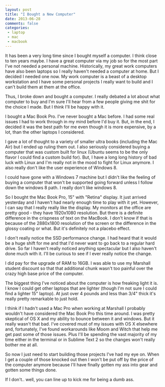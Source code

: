 ```yaml
---
layout: post
title: "I Bought a New Computer"
date: 2013-06-28
comments: false
categories:
 - laptop
 - mac
 - macbook
---
```

It has been a very long time since I bought myself a computer.  I think close
to ten years maybe.  I have a great computer via my job so for the most part
I've not needed a personal machine.  Historically, my great work computers
have also been laptops so I really haven't needed a computer at home.  But I
decided I needed one now.  My work computer is a beast of a desktop
workstation and I have some personal projects I really want to build and I
can't build them at them at the office.  
  
Thus, I broke down and bought a computer.  I really debated a lot about what
computer to buy and I'm sure I'll hear from a few people giving me shit for
the choice I made.  But I think I'll be happy with it.  
  
I bought a Mac Book Pro.   I've never bought a Mac before.  I had some real
issues I had to work through in my mind before I'd buy it.  But, in the end, I
decided it was the best path for me even though it is more expensive, by a
lot, than the other laptops I considered.  
  
I gave a lot of thought to a variety of smaller ultra books (including the Mac
Air) but I ended up ruling them out.  I also seriously considered buying a
computer that was custom built for linux (Ubuntu seems to be the only flavor I
could find a custom build for).  But, I have a long long history of bad luck
with Linux and I'm really not in the mood to fight for Linux anymore.  I also
really don't like the user experience of Windows 8.  
  
I could have gone with a Windows 7 machine but I didn't like the feeling of
buying a computer that won't be supported going forward unless I follow down
the windows 8 path.  I really don't like windows 8.  
  
So I bought the Mac Book Pro, 15" with "Retina" display.  It just arrived
yesterday and I haven't had nearly enough time to play with it yet.  However,
I can say that I really really like the display.  My monitors at the office
are pretty good - they have 1920x1080 resolution.  But there is a definite
difference in the crispness of text on the MacBook.  I don't know if that is
because of the 2880x1800 resolution of the screen or the difference in the
glossy coating or what.  But it's definitely not a placebo effect.  
  
I don't really notice the SSD performance change.  I had heard that it would
be a huge shift for me and that I'd never want to go back to a regular hard
drive.  So far I haven't really noticed anything spectacular but I also
haven't done much with it.  I'll be curious to see if I ever really notice the
change.  
  
I did pay for the upgrade of RAM to 16GB.  I was able to use my Marshall
student discount so that that additional chunk wasn't too painful over the
crazy high base price of the computer.  
  
The biggest thing I've noticed about the computer is how freaking light it is.
I know I could get other laptops that are lighter (though I'm not sure I could
find a lighter 15" laptop).  At just over 4 pounds and less than 3/4" thick
it's really pretty remarkable to just hold.  
  
I think if I hadn't used a Mac Pro when working at Marshall I probably
wouldn't have considered the Mac Book Pro this time around.  I was pretty
skeptical of OS X and my ability to bounce between it and windows.  But it
really wasn't that bad.   I've covered must of my issues with OS X elsewhere
and, fortunately, I've found workarounds like Moom and Witch that help me get
past some of those issues.  Plus I'll be spending the vast majority of my time
either in the terminal or in Sublime Text 2 so the changes won't really bother
me at all.  
  
So now I just need to start building those projects I've had my eye on.  When
I get a couple of those knocked out then I won't be put off by the price of
the computer anymore because I'll have finally gotten my ass into gear and
gotten some things done.  
  
If I don't.. well, you can line up to kick me for being a dumb ass.

